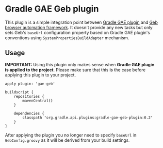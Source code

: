 # Gradle GAE Geb plugin

This plugin is a simple integration point between [Gradle GAE plugin](https://github.com/bmuschko/gradle-gae-plugin) and [Geb browser automation framework](http://www.gebish.org/). It doesn't provide any new tasks but only sets Geb's `baseUrl` configuration property based on Gradle GAE plugin's conventions using `SystemPropertiesBuildAdapter` mechanism.

## Usage

**IMPORTANT:** Using this plugin only makes sense when **Gradle GAE plugin is applied to the project**. Please make sure that this is the case before applying this plugin to your project.

	apply plugin: 'gae-geb'

	buildscript {
		repositories {
			mavenCentral()
		}
		
		dependencies {
			classpath 'org.gradle.api.plugins:gradle-gae-geb-plugin:0.2'
		}
	}
	
After applying the plugin you no longer need to specify `baseUrl` in `GebConfig.groovy` as it will be derived from your build settings.